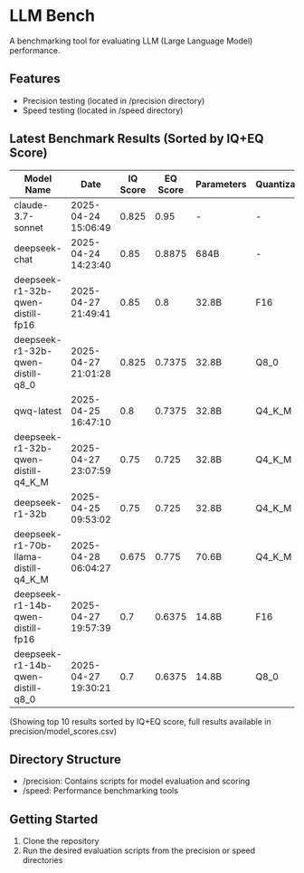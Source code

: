 # LLM Bench

A benchmarking tool for evaluating LLM (Large Language Model) performance.

## Features
- Precision testing (located in /precision directory)
- Speed testing (located in /speed directory)

## Latest Benchmark Results (Sorted by IQ+EQ Score)

| Model Name | Date | IQ Score | EQ Score | Parameters | Quantization | Architecture |
|------------|------|---------|---------|------------|-------------|-------------|
| claude-3.7-sonnet | 2025-04-24 15:06:49 | 0.825 | 0.95 | - | - | claude |
| deepseek-chat | 2025-04-24 14:23:40 | 0.85 | 0.8875 | 684B | - | deepseek |
| deepseek-r1-32b-qwen-distill-fp16 | 2025-04-27 21:49:41 | 0.85 | 0.8 | 32.8B | F16 | qwen2 |
| deepseek-r1-32b-qwen-distill-q8_0 | 2025-04-27 21:01:28 | 0.825 | 0.7375 | 32.8B | Q8_0 | qwen2 |
| qwq-latest | 2025-04-25 16:47:10 | 0.8 | 0.7375 | 32.8B | Q4_K_M | qwen2 |
| deepseek-r1-32b-qwen-distill-q4_K_M | 2025-04-27 23:07:59 | 0.75 | 0.725 | 32.8B | Q4_K_M | qwen2 |
| deepseek-r1-32b | 2025-04-25 09:53:02 | 0.75 | 0.725 | 32.8B | Q4_K_M | qwen2 |
| deepseek-r1-70b-llama-distill-q4_K_M | 2025-04-28 06:04:27 | 0.675 | 0.775 | 70.6B | Q4_K_M | llama |
| deepseek-r1-14b-qwen-distill-fp16 | 2025-04-27 19:57:39 | 0.7 | 0.6375 | 14.8B | F16 | qwen2 |
| deepseek-r1-14b-qwen-distill-q8_0 | 2025-04-27 19:30:21 | 0.7 | 0.6375 | 14.8B | Q8_0 | qwen2 |

(Showing top 10 results sorted by IQ+EQ score, full results available in precision/model_scores.csv)

## Directory Structure
- /precision: Contains scripts for model evaluation and scoring
- /speed: Performance benchmarking tools

## Getting Started
1. Clone the repository
2. Run the desired evaluation scripts from the precision or speed directories
